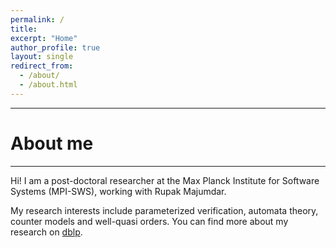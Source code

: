```yaml
---
permalink: /
title:
excerpt: "Home"
author_profile: true
layout: single
redirect_from: 
  - /about/
  - /about.html
---
```

----------
# About me
----------

Hi! I am a post-doctoral researcher at the Max Planck Institute for Software Systems (MPI-SWS), working with Rupak Majumdar.

My research interests include parameterized verification, automata theory, counter models and well-quasi orders.
You can find more about my research on [dblp](https://dblp.org/pid/215/5409.html). 


